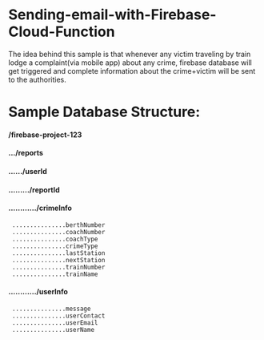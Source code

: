 # Sending-email-with-Firebase-Cloud-Function

The idea behind this sample is that whenever any victim traveling by train lodge a complaint(via mobile app) about any crime,   firebase database will get triggered and complete information about the crime+victim will be sent  to the authorities.  


# Sample Database Structure:    

#### /firebase-project-123     
#### .../reports        
#### ....../userId        
#### ........./reportId             
#### ............/crimeInfo                
     ...............berthNumber               
     ...............coachNumber               
     ...............coachType               
     ...............crimeType                
     ...............lastStation               
     ...............nextStation               
     ...............trainNumber               
     ...............trainName            
#### ............/userInfo               
     ...............message                
     ...............userContact               
     ...............userEmail              
     ...............userName
